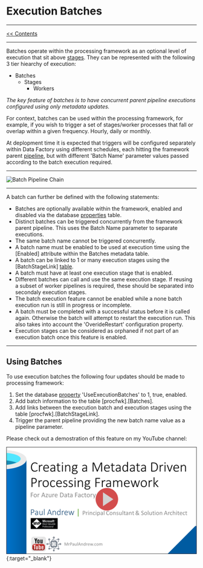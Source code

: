 # Execution Batches

___
[<< Contents](/procfwk/contents) 

___

Batches operate within the processing framework as an optional level of execution that sit above [stages](/procfwk/executionstages). They can be represented with the following 3 tier hiearchy of execution:

- Batches
  - Stages
    - Workers

_The key feature of batches is to have concurrent parent pipeline executions configured using only metadata updates._

For context, batches can be used within the processing framework, for example, if you wish to trigger a set of stages/worker processes that fall or overlap within a given frequency. Hourly, daily or monthly.

At deplopment time it is expected that triggers will be configured separately within Data Factory using different schedules, each hitting the framework parent [pipeline](/procfwk/pipelines), but with different 'Batch Name' parameter values passed according to the batch execution required.

___

![Batch Pipeline Chain](/procfwk/batch-chain.png)

___

A batch can further be defined with the following statements:

- Batches are optionally available within the framework, enabled and disabled via the database [properties](/procfwk/properties) table.
- Distinct batches can be triggered concurrently from the framework parent pipeline. This uses the Batch Name parameter to separate executions.
- The same batch name cannot be triggered concurrently.
- A batch name must be enabled to be used at execution time using the [Enabled] attribute within the Batches metadata table.
- A batch can be linked to 1 or many execution stages using the [BatchStageLink] [table](/procfwk/tables).
- A batch must have at least one execution stage that is enabled.
- Different batches can call and use the same execution stage. If reusing a subset of worker pipelines is required, these should be separated into secondaly execution stages.
- The batch execution feature cannot be enabled while a none batch execution run is still in progress or incomplete.
- A batch must be completed with a successful status before it is called again. Otherwise the batch will attempt to restart the execution run. This also takes into account the 'OverideRestart' configuration property.
- Execution stages can be considered as orphaned if not part of an execution batch once this feature is enabled.

___

## Using Batches

To use execution batches the following four updates should be made to processing framework:

1. Set the database [property](/procfwk/properties) 'UseExecutionBatches' to 1, true, enabled.
2. Add batch information to the table [procfwk].[Batches].
3. Add links between the execution batch and execution stages using the table [procfwk].[BatchStageLink].
4. Trigger the parent pipeline providing the new batch name value as a pipeline parameter.

Please check out a demostration of this feature on my YouTube channel:

[![YouTube Demo Video](youtubeheader.png)](https://www.youtube.com/watch?v=V2R6AmFJrsA "Alt Text"){:target="_blank"}